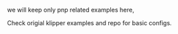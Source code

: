 we will keep only pnp related examples here,

Check origial klipper examples and repo for basic configs.

